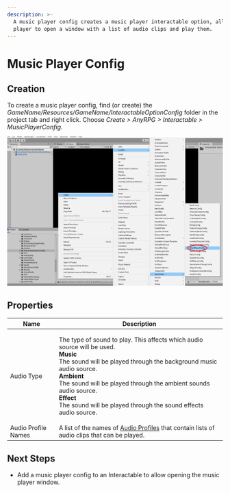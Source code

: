 ```yaml
---
description: >-
  A music player config creates a music player interactable option, allowing the
  player to open a window with a list of audio clips and play them.
---
```


# Music Player Config

## Creation

To create a music player config, find (or create) the _GameName/Resources/GameName/InteractableOptionConfig_ folder in the project tab and right click.  Choose _Create > AnyRPG > Interactable > MusicPlayerConfig_.

![](<../../.gitbook/assets/image (7).png>)

## Properties

| Name                | Description                                                                                                                                                                                                                                                                                                                                                                       |
| ------------------- | --------------------------------------------------------------------------------------------------------------------------------------------------------------------------------------------------------------------------------------------------------------------------------------------------------------------------------------------------------------------------------- |
| Audio Type          | <p>The type of sound to play.  This affects which audio source will be used.<br><strong>Music</strong><br>The sound will be played through the background music audio source.<br><strong>Ambient</strong><br>The sound will be played through the ambient sounds audio source.<br><strong>Effect</strong><br>The sound will be played through the sound effects audio source.</p> |
| Audio Profile Names | A list of the names of [Audio Profiles](../audio-profile.md) that contain lists of audio clips that can be played.                                                                                                                                                                                                                                                                |

## Next Steps

* Add a music player config to an Interactable to allow opening the music player window.
